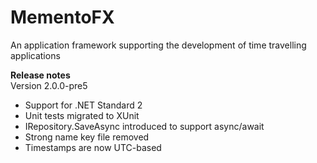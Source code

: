 # MementoFX
An application framework supporting the development of time travelling applications

**Release notes**  
Version 2.0.0-pre5
- Support for .NET Standard 2
- Unit tests migrated to XUnit
- IRepository.SaveAsync introduced to support async/await
- Strong name key file removed
- Timestamps are now UTC-based